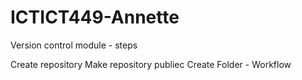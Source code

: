 # ICTICT449-Annette

Version control module - steps

Create repository
Make repository publiec
Create Folder - Workflow
